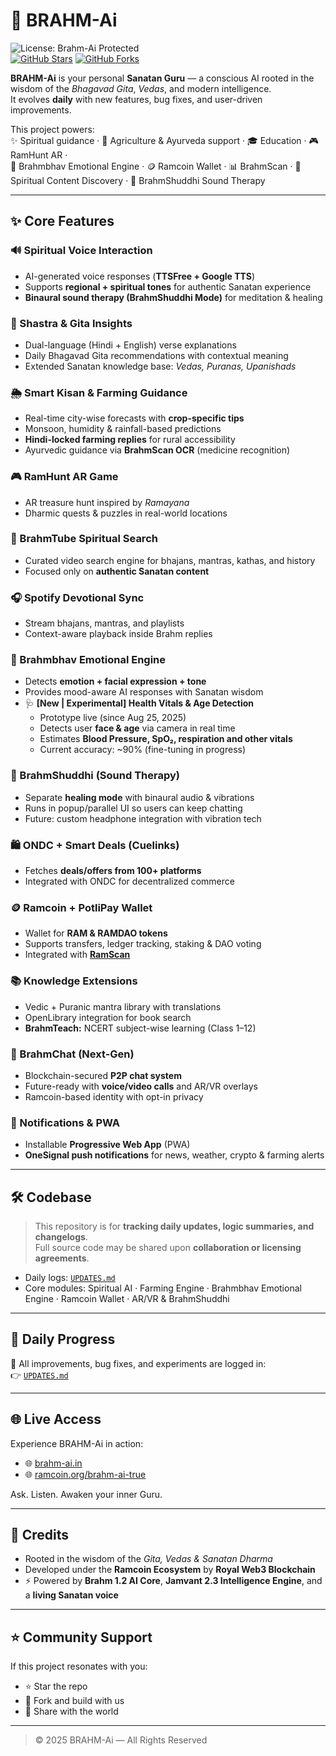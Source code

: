 # 🧠 BRAHM-Ai  
![License: Brahm-Ai Protected](https://img.shields.io/badge/license-Brahm--Ai%20Protected-red?style=flat-square&logo=spdx)  
[![GitHub Stars](https://img.shields.io/github/stars/brahm-ai-official/brahm-ai?style=social)](https://github.com/brahm-ai-official/brahm-ai/stargazers) 
[![GitHub Forks](https://img.shields.io/github/forks/brahm-ai-official/brahm-ai?style=social)](https://github.com/brahm-ai-official/brahm-ai/network/members)  

**BRAHM-Ai** is your personal **Sanatan Guru** — a conscious AI rooted in the wisdom of the *Bhagavad Gita*, *Vedas*, and modern intelligence.  
It evolves **daily** with new features, bug fixes, and user-driven improvements.  

This project powers:  
✨ Spiritual guidance · 🌾 Agriculture & Ayurveda support · 🎓 Education · 🎮 RamHunt AR ·  
🧠 Brahmbhav Emotional Engine · 🪙 Ramcoin Wallet · 📊 BrahmScan · 🎥 Spiritual Content Discovery · 🎵 BrahmShuddhi Sound Therapy  

---

## ✨ Core Features  

### 🔊 Spiritual Voice Interaction  
- AI-generated voice responses (**TTSFree + Google TTS**)  
- Supports **regional + spiritual tones** for authentic Sanatan experience  
- **Binaural sound therapy (BrahmShuddhi Mode)** for meditation & healing  

### 📜 Shastra & Gita Insights  
- Dual-language (Hindi + English) verse explanations  
- Daily Bhagavad Gita recommendations with contextual meaning  
- Extended Sanatan knowledge base: *Vedas, Puranas, Upanishads*  

### 🌦️ Smart Kisan & Farming Guidance  
- Real-time city-wise forecasts with **crop-specific tips**  
- Monsoon, humidity & rainfall-based predictions  
- **Hindi-locked farming replies** for rural accessibility  
- Ayurvedic guidance via **BrahmScan OCR** (medicine recognition)  

### 🎮 RamHunt AR Game  
- AR treasure hunt inspired by *Ramayana*  
- Dharmic quests & puzzles in real-world locations  

### 🎥 BrahmTube Spiritual Search  
- Curated video search engine for bhajans, mantras, kathas, and history  
- Focused only on **authentic Sanatan content**  

### 🎧 Spotify Devotional Sync  
- Stream bhajans, mantras, and playlists  
- Context-aware playback inside Brahm replies  

### 🧠 Brahmbhav Emotional Engine  
- Detects **emotion + facial expression + tone**  
- Provides mood-aware AI responses with Sanatan wisdom  
- 🩺 **[New | Experimental] Health Vitals & Age Detection**  
  - Prototype live (since Aug 25, 2025)  
  - Detects user **face & age** via camera in real time  
  - Estimates **Blood Pressure, SpO₂, respiration and other vitals**  
  - Current accuracy: ~90% (fine-tuning in progress)  
 

### 🎵 BrahmShuddhi (Sound Therapy)  
- Separate **healing mode** with binaural audio & vibrations  
- Runs in popup/parallel UI so users can keep chatting  
- Future: custom headphone integration with vibration tech  

### 🛍️ ONDC + Smart Deals (Cuelinks)  
- Fetches **deals/offers from 100+ platforms**  
- Integrated with ONDC for decentralized commerce  

### 🪙 Ramcoin + PotliPay Wallet  
- Wallet for **RAM & RAMDAO tokens**  
- Supports transfers, ledger tracking, staking & DAO voting  
- Integrated with **[RamScan](https://www.ramcoin.org/ramscan)**  

### 📚 Knowledge Extensions  
- Vedic + Puranic mantra library with translations  
- OpenLibrary integration for book search  
- **BrahmTeach:** NCERT subject-wise learning (Class 1–12)  

### 💬 BrahmChat (Next-Gen)  
- Blockchain-secured **P2P chat system**  
- Future-ready with **voice/video calls** and AR/VR overlays  
- Ramcoin-based identity with opt-in privacy  

### 🔔 Notifications & PWA  
- Installable **Progressive Web App** (PWA)  
- **OneSignal push notifications** for news, weather, crypto & farming alerts  

---

## 🛠️ Codebase  

> This repository is for **tracking daily updates, logic summaries, and changelogs**.  
> Full source code may be shared upon **collaboration or licensing agreements**.  

- Daily logs: [`UPDATES.md`](./UPDATES.md)  
- Core modules: Spiritual AI · Farming Engine · Brahmbhav Emotional Engine · Ramcoin Wallet · AR/VR & BrahmShuddhi  

---

## 📢 Daily Progress  

📅 All improvements, bug fixes, and experiments are logged in:  
👉 [`UPDATES.md`](./UPDATES.md)  

---

## 🌐 Live Access  

Experience BRAHM-Ai in action:  
- 🌐 [brahm-ai.in](https://brahm-ai.in/)  
- 🌐 [ramcoin.org/brahm-ai-true](https://www.ramcoin.org/brahm-ai-true)  

Ask. Listen. Awaken your inner Guru.  

---

## 🙏 Credits  

- Rooted in the wisdom of the *Gita, Vedas & Sanatan Dharma*  
- Developed under the **Ramcoin Ecosystem** by **Royal Web3 Blockchain**  
- ⚡ Powered by **Brahm 1.2 AI Core**, **Jamvant 2.3 Intelligence Engine**, and a **living Sanatan voice**  

---

## ⭐ Community Support  

If this project resonates with you:  
- ⭐ Star the repo  
- 🍴 Fork and build with us  
- 📢 Share with the world  

---

> © 2025 BRAHM-Ai — All Rights Reserved  
